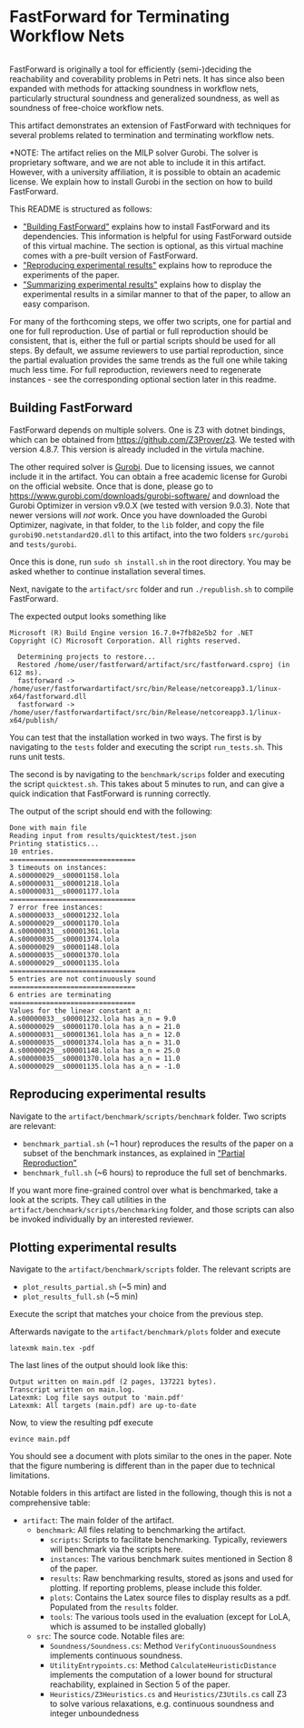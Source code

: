 <div style="display: flex; align-items: center; justify-content: center;">
  <h1>FastForward for Terminating Workflow Nets&nbsp;</h1>
</div>

FastForward is originally a tool for efficiently (semi-)deciding the reachability and coverability problems in Petri nets.
It has since also been expanded with methods for attacking
soundness in workflow nets, particularly structural soundness and generalized soundness, as well as soundness of free-choice workflow nets.

This artifact demonstrates an extension of FastForward with techniques for
several problems related to termination and terminating workflow nets.

*NOTE: The artifact relies on the MILP solver Gurobi.
The solver is proprietary software, and we are not able
to include it in this artifact.
However, with a university affiliation, it is possible to obtain an
academic license. We explain how to install Gurobi in
the section on how to build FastForward.


This README is structured as follows:

- ["Building FastForward"](#compiling-fastforward) explains
how to install FastForward and its dependencies.
This information is helpful for using FastForward outside of this virtual machine. The section is
optional, as this virtual machine comes with a pre-built version of FastForward.
- ["Reproducing experimental results"](#reproducing-experimental-results)
explains how to reproduce the experiments of the paper.
- ["Summarizing experimental results"](#summarizing-experimental-results) explains how to
display the experimental results in a similar manner to that of the paper, to
allow an easy comparison.

For many of the forthcoming steps, we offer two scripts,
one for partial and one for full reproduction.
Use of partial or full reproduction should be consistent,
that is, either the full or partial scripts should be used
for all steps.
By default, we assume reviewers to use partial reproduction,
since the partial evaluation provides the same trends as the full one
while taking much less time.
For full reproduction, reviewers need to regenerate instances - see the corresponding optional section
later in this readme.

## Building FastForward

FastForward depends on multiple solvers. One is 
Z3 with dotnet bindings, which can be obtained from 
<a href="https://github.com/Z3Prover/z3">https://github.com/Z3Prover/z3</a>.
We tested with version 4.8.7. This version is already included in the virtula machine.

The other required solver is <a href="https://www.gurobi.com/">Gurobi</a>.
Due to licensing issues, we cannot include it in the artifact.
You can obtain a free academic license for Gurobi
on the official website.
Once that is done, please go to
https://www.gurobi.com/downloads/gurobi-software/
and download the Gurobi Optimizer in version v9.0.X (we tested with version 9.0.3).
Note that newer versions will *not* work.
Once you have downloaded the Gurobi Optimizer, nagivate, in that folder, to the `lib`
folder, and copy the file `gurobi90.netstandard20.dll`
to this artifact, into the two folders
`src/gurobi` and `tests/gurobi`.


Once this is done, run `sudo sh install.sh` in the root directory.
You may be asked whether to continue installation several times.

Next, navigate to the `artifact/src` folder and
run `./republish.sh` to compile FastForward. 

The expected output looks something like

```
Microsoft (R) Build Engine version 16.7.0+7fb82e5b2 for .NET
Copyright (C) Microsoft Corporation. All rights reserved.

  Determining projects to restore...
  Restored /home/user/fastforward/artifact/src/fastforward.csproj (in 612 ms).
  fastforward -> /home/user/fastforwardartifact/src/bin/Release/netcoreapp3.1/linux-x64/fastforward.dll
  fastforward -> /home/user/fastforwardartifact/src/bin/Release/netcoreapp3.1/linux-x64/publish/
```

You can test that the installation worked in two ways.
The first is by navigating to the `tests` folder and
executing the script `run_tests.sh`.
This runs unit tests.

The second is by navigating to the `benchmark/scrips`
folder and executing the script `quicktest.sh`.
This takes about 5 minutes to run, and can give a quick indication
that FastForward is running correctly.

The output of the script should end with the following:

```
Done with main file
Reading input from results/quicktest/test.json
Printing statistics...
10 entries.
===============================
3 timeouts on instances:
A.s00000029__s00001158.lola
A.s00000031__s00001218.lola
A.s00000031__s00001177.lola
===============================
7 error free instances:
A.s00000033__s00001232.lola
A.s00000029__s00001170.lola
A.s00000031__s00001361.lola
A.s00000035__s00001374.lola
A.s00000029__s00001148.lola
A.s00000035__s00001370.lola
A.s00000029__s00001135.lola
===============================
5 entries are not continuously sound
===============================
6 entries are terminating
===============================
Values for the linear constant a_n:
A.s00000033__s00001232.lola has a_n = 9.0
A.s00000029__s00001170.lola has a_n = 21.0
A.s00000031__s00001361.lola has a_n = 12.0
A.s00000035__s00001374.lola has a_n = 31.0
A.s00000029__s00001148.lola has a_n = 25.0
A.s00000035__s00001370.lola has a_n = 11.0
A.s00000029__s00001135.lola has a_n = -1.0
```

## Reproducing experimental results

Navigate to the
`artifact/benchmark/scripts/benchmark` folder.
Two scripts are relevant:
* `benchmark_partial.sh` (~1 hour) reproduces the results of the paper on a subset of the benchmark instances, as explained
in ["Partial Reproduction"](#partial-reproduction)
* `benchmark_full.sh` (~6 hours) to reproduce the full set of benchmarks.

If you want more fine-grained control over what is benchmarked,
take a look at the scripts. They call utilities in the `artifact/benchmark/scripts/benchmarking` folder, and those scripts
can also be invoked individually by an interested reviewer.

## Plotting experimental results

Navigate to the
`artifact/benchmark/scripts` folder.
The relevant scripts are
* `plot_results_partial.sh` (~5 min) and
* `plot_results_full.sh` (~5 min)

Execute the script that matches your choice from the previous step.

Afterwards navigate to the 
`artifact/benchmark/plots`
folder and execute

```
latexmk main.tex -pdf
```

The last lines of the output should look like this:
```
Output written on main.pdf (2 pages, 137221 bytes).
Transcript written on main.log.
Latexmk: Log file says output to 'main.pdf'
Latexmk: All targets (main.pdf) are up-to-date
```

Now, to view the resulting pdf execute 
```
evince main.pdf
```

You should see a document with plots similar to
the ones in the paper.
Note that the figure numbering is different than in the paper
due to technical limitations.


Notable folders in this artifact are listed in the following, though this is not a comprehensive table:
- `artifact`: The main folder of the artifact.
  - `benchmark`: All files relating to benchmarking the artifact.
    - `scripts`: Scripts to facilitate benchmarking. Typically, reviewers will benchmark via the scripts here.
    - `instances`: The various benchmark suites mentioned in Section 8 of the paper.
    - `results`: Raw benchmarking results, stored as jsons and used for plotting. If reporting problems, please include this folder.
    - `plots`: Contains the Latex source files to display results as a pdf. Populated from the `results` folder.
    - `tools`: The various tools used in the evaluation (except for LoLA, which is assumed to be installed globally)
  - `src`: The source code. Notable files are:
    - `Soundness/Soundness.cs`: Method `VerifyContinuousSoundness` implements continuous soundness. 
    - `UtilityEntrypoints.cs`: Method `CalculateHeuristicDistance` implements the computation of a lower bound for structural reachability, explained in Section 5 of the paper.
    - `Heuristics/Z3Heuristics.cs` and `Heuristics/Z3Utils.cs` call Z3 to solve various relaxations, e.g. continuous soundness and integer unboundedness

